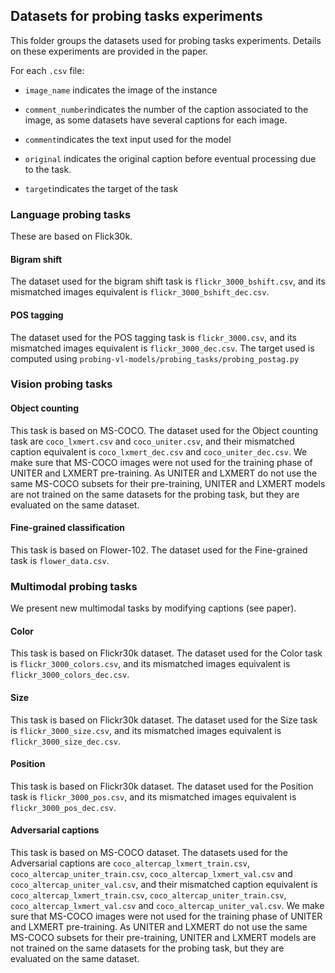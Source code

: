 ## Datasets for probing tasks experiments

This folder groups the datasets used for probing tasks experiments.
Details on these experiments are provided in the paper.

For each ```.csv``` file:

- ```image_name``` indicates the image of the instance

- ```comment_number```indicates the number of the caption associated to the image, as some datasets have several captions for each image.

- ```comment```indicates the text input used for the model

- ```original``` indicates the original caption before eventual processing due to the task.

- ```target```indicates the target of the task


### Language probing tasks

These are based on Flick30k.

#### Bigram shift

The dataset used for the bigram shift task is ```flickr_3000_bshift.csv```, and its mismatched images equivalent is ```flickr_3000_bshift_dec.csv```.

#### POS tagging

The dataset used for the POS tagging task is ```flickr_3000.csv```, and its mismatched images equivalent is ```flickr_3000_dec.csv```.
The target used is computed using ```probing-vl-models/probing_tasks/probing_postag.py```

### Vision probing tasks

#### Object counting

This task is based on MS-COCO.
The dataset used for the Object counting task are ```coco_lxmert.csv``` and ```coco_uniter.csv```, and their mismatched caption equivalent is ```coco_lxmert_dec.csv``` and ```coco_uniter_dec.csv```.
We make sure that MS-COCO images were not used for the training phase of UNITER and LXMERT pre-training.
As UNITER and LXMERT do not use the same MS-COCO subsets for their pre-training, UNITER and LXMERT models are not trained on the same datasets for the probing task, but they are evaluated on the same dataset.

#### Fine-grained classification

This task is based on Flower-102.
The dataset used for the Fine-grained task is ```flower_data.csv```.

### Multimodal probing tasks
We present new multimodal tasks by modifying captions (see paper).

#### Color
This task is based on Flickr30k dataset.
The dataset used for the Color task is ```flickr_3000_colors.csv```, and its mismatched images equivalent is ```flickr_3000_colors_dec.csv```.

#### Size
This task is based on Flickr30k dataset.
The dataset used for the Size task is ```flickr_3000_size.csv```, and its mismatched images equivalent is ```flickr_3000_size_dec.csv```.

#### Position
This task is based on Flickr30k dataset.
The dataset used for the Position task is ```flickr_3000_pos.csv```, and its mismatched images equivalent is ```flickr_3000_pos_dec.csv```.

#### Adversarial captions
This task is based on MS-COCO dataset.
The datasets used for the Adversarial captions are ```coco_altercap_lxmert_train.csv```, ```coco_altercap_uniter_train.csv```, ```coco_altercap_lxmert_val.csv``` and ```coco_altercap_uniter_val.csv```, and their mismatched caption equivalent is ```coco_altercap_lxmert_train.csv```, ```coco_altercap_uniter_train.csv```, ```coco_altercap_lxmert_val.csv``` and ```coco_altercap_uniter_val.csv```.
We make sure that MS-COCO images were not used for the training phase of UNITER and LXMERT pre-training.
As UNITER and LXMERT do not use the same MS-COCO subsets for their pre-training, UNITER and LXMERT models are not trained on the same datasets for the probing task, but they are evaluated on the same dataset.
